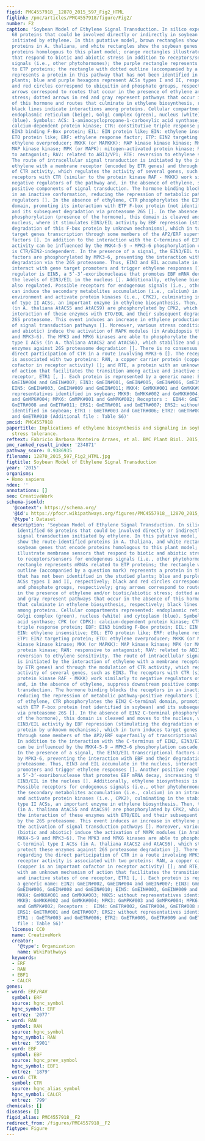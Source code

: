 ```yaml
---
figid: PMC4557918__12870_2015_597_Fig2_HTML
figlink: /pmc/articles/PMC4557918/figure/Fig2/
number: F2
caption: 'Soybean Model of Ethylene Signal Transduction. In silico experiments identified
  68 proteins that could be involved directly or indirectly in soybean signal transduction
  initiated by ethylene. In this putative model, brown rectangles show the route-identified
  proteins in A. thaliana, and white rectangles show the soybean genes that encode
  proteins homologous to this plant model; orange rectangles illustrate membrane sensors
  that respond to biotic and abiotic stress in addition to receptors/sensors for endogenous
  signals (i.e., other phytohormones); the purple rectangle represents mRNAs related
  to ETP proteins; the rectangle with dotted outline (accompanied by a question mark)
  represents a protein in this pathway that has not been identified in the studied
  plants; blue and purple hexagons represent ACSs types I and II, respectively; black
  and red circles correspond to ubiquitin and phosphate groups, respectively; gray
  arrows correspond to routes that occur in the presence of ethylene and/or biotic/abiotic
  stress; dotted arrows in red and gray represent pathways that occur in the absence
  of this hormone and routes that culminate in ethylene biosynthesis, respectively;
  black lines indicate interactions among proteins. Cellular compartments represented:
  endoplasmic reticulum (beige), Golgi complex (green), nucleus (white) and cytoplasm
  (blue). Symbols: ACS: 1-aminocyclopropane-1-carboxylic acid synthase; CPK (or CDPK):
  calcium-dependent protein kinase; CTR: constitutive triple response protein; EBF:
  EIN3 binding F-Box protein; EIL: EIN protein like; EIN: ethylene insensitive; EOL:
  ETO protein like; ERF: ethylene response factor; ETP: EIN2 targeting protein; ETO:
  ethylene overproducer; MKKK (or MAPKKK): MAP kinase kinase kinase; MKK (or MAPKK):
  MAP kinase kinase; MPK (or MAPK): mitogen-activated protein kinase; RAN: responsive
  to antagonist; RAV: related to ABI3/VP1; RTE: reversion to ethylene sensitivity.
  The route of intracellular signal transduction is initiated by the interaction of
  ethylene with a membrane receptor (encoded by ETR genes) and through the modulation
  of CTR activity, which regulates the activity of several genes, such as EIN3. The
  receptors with CTR (similar to the protein kinase RAF - MKKK) work similarly to
  negative regulators of the pathway and, in the absence of ethylene, suppress downstream
  positive components of signal transduction. The hormone binding blocks the receptors
  in an inactive conformation, reducing the repression of metabolic pathway-positive
  regulators []. In the absence of ethylene, CTR phosphorylates the EIN2 C-terminal
  domain, promoting its interaction with ETP F-box protein (not identified in soybean)
  and its subsequent degradation via proteasome 26S []. In the absence of EIN2 C-terminal
  phosphorylation (presence of the hormone), this domain is cleaved and moves to the
  nucleus, where it stimulates EIN3/EIL activity by EBF repression (stimulating the
  degradation of this F-box protein by unknown mechanisms), which in turn induces
  target genes transcription through some members of the AP2/ERF superfamily of transcriptional
  factors []. In addition to the interaction with the C-terminus of EIN2, EIN3/EIL
  activity can be influenced by the MKK4-5-9 → MPK3-6 phosphorylation cascade, which
  is CTR/EIN2-independent. In the presence of a signal, the EIN3/EIL transcriptional
  factors are phosphorylated by MPK3-6, preventing the interaction with EBF and their
  degradation via the 26S proteasome. Thus, EIN3 and EIL accumulate in the nucleus,
  interact with gene target promoters and trigger ethylene responses []. Another positive
  regulator is EIN5, a 5’-3’-exoribonuclease that promotes EBF mRNA decay, increasing
  the levels of EIN3/EIL in the nucleus []. Additionally, ethylene biosynthesis is
  also regulated. Possible receptors for endogenous signals (i.e., other phytohormones)
  can induce the secondary metabolites accumulation (i.e., calcium) in an intracellular
  environment and activate protein kinases (i.e., CPK2), culminating in the stabilization
  of type II ACSs, an important enzyme in ethylene biosynthesis. Then, type II ACSs
  (in A. thaliana AtACS5 and AtACS9) are phosphorylated by CPK2, which prevents the
  interaction of these enzymes with ETO/EOL and their subsequent degradation by the
  26S proteasome. This event induces an increase in ethylene production and the activation
  of signal transduction pathways []. Moreover, various stress conditions (biotic
  and abiotic) induce the activation of MAPK modules (in Arabidopsis thaliana MKK4-5-9
  and MPK3-6). The MPK3 and MPK6 kinases are able to phosphorylate the C-terminal
  type I ACSs (in A. thaliana AtACS2 and AtACS6), which stabilize and protect these
  enzymes against 26S proteasome degradation []. There is no consensus regarding the
  direct participation of CTR in a route involving MPK3-6 []. The receptor activity
  is associated with two proteins: RAN, a copper carrier protein (copper is an important
  cofactor in receptor activity) []; and RTE, a protein with an unknown mechanism
  of action that facilitates the transition among active and inactive states of one
  receptor, ETR1 [, ]. Each protein is represented by a generic name: EIN2: GmEIN#002,
  GmEIN#004 and GmEIN#007; EIN3: GmEIN#001, GmEIN#005, GmEIN#006, GmEIN#008 and GmEIN#010;
  EIN5: GmEIN#003, GmEIN#009 and GmEIN#011; MKK4: GmMKK#001 and GmMKK#003; MKK5: without
  representatives identified in soybean; MKK9: GmMKK#002 and GmMKK#004; MPK3: GmMPK#003
  and GmMPK#004; MPK6: GmMPK#001 and GmMPK#002; Receptors :  EIN4: GmETR#002, GmETR#004,
  GmETR#008 and GmETR#011; ERS1: GmETR#001 and GmETR#007; ERS2: without representatives
  identified in soybean; ETR1 : GmETR#003 and GmETR#006; ETR2: GmETR#005, GmETR#009
  and GmETR#010 (Additional file : Table S6)'
pmcid: PMC4557918
papertitle: Implications of ethylene biosynthesis and signaling in soybean drought
  stress tolerance.
reftext: Fabricio Barbosa Monteiro Arraes, et al. BMC Plant Biol. 2015;15:213.
pmc_ranked_result_index: '234871'
pathway_score: 0.9386935
filename: 12870_2015_597_Fig2_HTML.jpg
figtitle: Soybean Model of Ethylene Signal Transduction
year: '2015'
organisms:
- Homo sapiens
ndex: ''
annotations: []
seo: CreativeWork
schema-jsonld:
  '@context': https://schema.org/
  '@id': https://pfocr.wikipathways.org/figures/PMC4557918__12870_2015_597_Fig2_HTML.html
  '@type': Dataset
  description: 'Soybean Model of Ethylene Signal Transduction. In silico experiments
    identified 68 proteins that could be involved directly or indirectly in soybean
    signal transduction initiated by ethylene. In this putative model, brown rectangles
    show the route-identified proteins in A. thaliana, and white rectangles show the
    soybean genes that encode proteins homologous to this plant model; orange rectangles
    illustrate membrane sensors that respond to biotic and abiotic stress in addition
    to receptors/sensors for endogenous signals (i.e., other phytohormones); the purple
    rectangle represents mRNAs related to ETP proteins; the rectangle with dotted
    outline (accompanied by a question mark) represents a protein in this pathway
    that has not been identified in the studied plants; blue and purple hexagons represent
    ACSs types I and II, respectively; black and red circles correspond to ubiquitin
    and phosphate groups, respectively; gray arrows correspond to routes that occur
    in the presence of ethylene and/or biotic/abiotic stress; dotted arrows in red
    and gray represent pathways that occur in the absence of this hormone and routes
    that culminate in ethylene biosynthesis, respectively; black lines indicate interactions
    among proteins. Cellular compartments represented: endoplasmic reticulum (beige),
    Golgi complex (green), nucleus (white) and cytoplasm (blue). Symbols: ACS: 1-aminocyclopropane-1-carboxylic
    acid synthase; CPK (or CDPK): calcium-dependent protein kinase; CTR: constitutive
    triple response protein; EBF: EIN3 binding F-Box protein; EIL: EIN protein like;
    EIN: ethylene insensitive; EOL: ETO protein like; ERF: ethylene response factor;
    ETP: EIN2 targeting protein; ETO: ethylene overproducer; MKKK (or MAPKKK): MAP
    kinase kinase kinase; MKK (or MAPKK): MAP kinase kinase; MPK (or MAPK): mitogen-activated
    protein kinase; RAN: responsive to antagonist; RAV: related to ABI3/VP1; RTE:
    reversion to ethylene sensitivity. The route of intracellular signal transduction
    is initiated by the interaction of ethylene with a membrane receptor (encoded
    by ETR genes) and through the modulation of CTR activity, which regulates the
    activity of several genes, such as EIN3. The receptors with CTR (similar to the
    protein kinase RAF - MKKK) work similarly to negative regulators of the pathway
    and, in the absence of ethylene, suppress downstream positive components of signal
    transduction. The hormone binding blocks the receptors in an inactive conformation,
    reducing the repression of metabolic pathway-positive regulators []. In the absence
    of ethylene, CTR phosphorylates the EIN2 C-terminal domain, promoting its interaction
    with ETP F-box protein (not identified in soybean) and its subsequent degradation
    via proteasome 26S []. In the absence of EIN2 C-terminal phosphorylation (presence
    of the hormone), this domain is cleaved and moves to the nucleus, where it stimulates
    EIN3/EIL activity by EBF repression (stimulating the degradation of this F-box
    protein by unknown mechanisms), which in turn induces target genes transcription
    through some members of the AP2/ERF superfamily of transcriptional factors [].
    In addition to the interaction with the C-terminus of EIN2, EIN3/EIL activity
    can be influenced by the MKK4-5-9 → MPK3-6 phosphorylation cascade, which is CTR/EIN2-independent.
    In the presence of a signal, the EIN3/EIL transcriptional factors are phosphorylated
    by MPK3-6, preventing the interaction with EBF and their degradation via the 26S
    proteasome. Thus, EIN3 and EIL accumulate in the nucleus, interact with gene target
    promoters and trigger ethylene responses []. Another positive regulator is EIN5,
    a 5’-3’-exoribonuclease that promotes EBF mRNA decay, increasing the levels of
    EIN3/EIL in the nucleus []. Additionally, ethylene biosynthesis is also regulated.
    Possible receptors for endogenous signals (i.e., other phytohormones) can induce
    the secondary metabolites accumulation (i.e., calcium) in an intracellular environment
    and activate protein kinases (i.e., CPK2), culminating in the stabilization of
    type II ACSs, an important enzyme in ethylene biosynthesis. Then, type II ACSs
    (in A. thaliana AtACS5 and AtACS9) are phosphorylated by CPK2, which prevents
    the interaction of these enzymes with ETO/EOL and their subsequent degradation
    by the 26S proteasome. This event induces an increase in ethylene production and
    the activation of signal transduction pathways []. Moreover, various stress conditions
    (biotic and abiotic) induce the activation of MAPK modules (in Arabidopsis thaliana
    MKK4-5-9 and MPK3-6). The MPK3 and MPK6 kinases are able to phosphorylate the
    C-terminal type I ACSs (in A. thaliana AtACS2 and AtACS6), which stabilize and
    protect these enzymes against 26S proteasome degradation []. There is no consensus
    regarding the direct participation of CTR in a route involving MPK3-6 []. The
    receptor activity is associated with two proteins: RAN, a copper carrier protein
    (copper is an important cofactor in receptor activity) []; and RTE, a protein
    with an unknown mechanism of action that facilitates the transition among active
    and inactive states of one receptor, ETR1 [, ]. Each protein is represented by
    a generic name: EIN2: GmEIN#002, GmEIN#004 and GmEIN#007; EIN3: GmEIN#001, GmEIN#005,
    GmEIN#006, GmEIN#008 and GmEIN#010; EIN5: GmEIN#003, GmEIN#009 and GmEIN#011;
    MKK4: GmMKK#001 and GmMKK#003; MKK5: without representatives identified in soybean;
    MKK9: GmMKK#002 and GmMKK#004; MPK3: GmMPK#003 and GmMPK#004; MPK6: GmMPK#001
    and GmMPK#002; Receptors :  EIN4: GmETR#002, GmETR#004, GmETR#008 and GmETR#011;
    ERS1: GmETR#001 and GmETR#007; ERS2: without representatives identified in soybean;
    ETR1 : GmETR#003 and GmETR#006; ETR2: GmETR#005, GmETR#009 and GmETR#010 (Additional
    file : Table S6)'
  license: CC0
  name: CreativeWork
  creator:
    '@type': Organization
    name: WikiPathways
  keywords:
  - ERF
  - RAN
  - EBF1
  - CALCR
genes:
- word: ERF/RAV
  symbol: ERF
  source: hgnc_symbol
  hgnc_symbol: ERF
  entrez: '2077'
- word: RAN
  symbol: RAN
  source: hgnc_symbol
  hgnc_symbol: RAN
  entrez: '5901'
- word: EBF
  symbol: EBF
  source: hgnc_prev_symbol
  hgnc_symbol: EBF1
  entrez: '1879'
- word: CTR
  symbol: CTR
  source: hgnc_alias_symbol
  hgnc_symbol: CALCR
  entrez: '799'
chemicals: []
diseases: []
figid_alias: PMC4557918__F2
redirect_from: /figures/PMC4557918__F2
figtype: Figure
---
```

